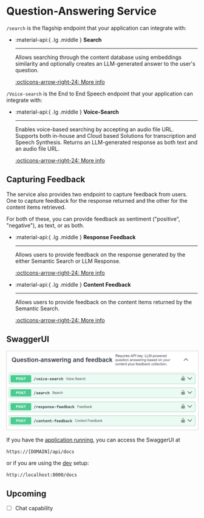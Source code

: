 # Question-Answering Service

`/search` is the flagship endpoint that your application can integrate with:

<div class="grid cards" markdown>

- :material-api:{ .lg .middle } __Search__

    ---

    Allows searching through the content database using embeddings similarity and
    optionally creates an LLM-generated answer to the user's question.

    [:octicons-arrow-right-24: More info](./search.md)

</div>

`/Voice-search` is the End to End Speech endpoint that your application can integrate with:

<div class="grid cards" markdown>

- :material-api:{ .lg .middle } __Voice-Search__

    ---

    Enables voice-based searching by accepting an audio file URL.
    Supports both in-house and Cloud based Solutions for transcription and Speech Synthesis.
    Returns an LLM-generated response as both text and an audio file URL.

    [:octicons-arrow-right-24: More info](./voice-search.md)

</div>

## Capturing Feedback

The service also provides two endpoint to capture feedback from users. One to capture
feedback for the response returned and the other for the content items retrieved.

For both of these, you can provide feedback as sentiment ("positive", "negative"),
as text, or as both.

<div class="grid cards" markdown>

- :material-api:{ .lg .middle } __Response Feedback__

    ---

    Allows users to provide feedback on the response generated by the either Semantic Search or LLM Response.

    [:octicons-arrow-right-24: More info](./response-feedback.md)

- :material-api:{ .lg .middle } __Content Feedback__

    ---

    Allows users to provide feedback on the content items returned by the Semantic Search.

    [:octicons-arrow-right-24: More info](./content-feedback.md)

</div>

## SwaggerUI

<img src="./swagger-ui-screenshot.png" alt="Screenshot of Swagger UI" style="border: 1px solid  lightgray;">

If you have the [application running](../../deployment/quick-setup.md), you can access
the SwaggerUI at

    https://[DOMAIN]/api/docs

or if you are using the [dev](../../develop/setup.md) setup:

    http://localhost:8000/docs

## Upcoming

- [ ] Chat capability
